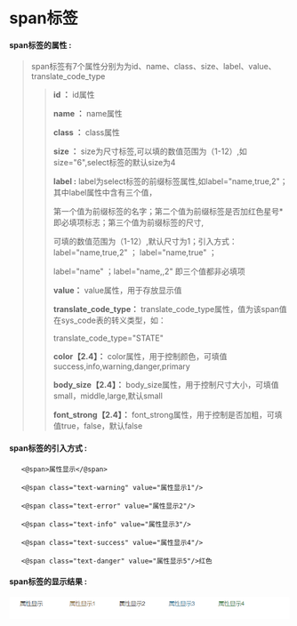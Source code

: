 # span**标签**

#### span**标签的属性 :**

> span标签有7个属性分别为为id、name、class、size、label、value、translate\_code\_type
>
> > **id ：** id属性
> >
> > **name ：** name属性
> >
> > **class ：** class属性
> >
> > **size ：** size为尺寸标签,可以填的数值范围为（1-12）,如size="6",select标签的默认size为4
> >
> > **label :** label为select标签的前缀标签属性,如label="name,true,2"；其中label属性中含有三个值，
> >
> > 第一个值为前缀标签的名字；第二个值为前缀标签是否加红色星号\*即必填项标志；第三个值为前缀标签的尺寸,
> >
> > 可填的数值范围为（1-12）,默认尺寸为1；引入方式：label="name,true,2" ； label="name,true" ；
> >
> > label="name" ；label="name,,2" 即三个值都非必填项
> >
> > **value：** value属性，用于存放显示值
> >
> > **translate\_code\_type：** translate\_code\_type属性，值为该span值在sys\_code表的转义类型，如：
> >
> > translate\_code\_type="STATE"
>>
> > **color【2.4】：** color属性，用于控制颜色，可填值success,info,warning,danger,primary
> >
> > **body_size【2.4】：** body_size属性，用于控制尺寸大小，可填值small，middle,large,默认small
> >
> > **font_strong【2.4】：** font_strong属性，用于控制是否加粗，可填值true，false，默认false
> >



#### span标签的引入方式 :

```
   <@span>属性显示</@span>

   <@span class="text-warning" value="属性显示1"/>

   <@span class="text-error" value="属性显示2"/>

   <@span class="text-info" value="属性显示3"/>

   <@span class="text-success" value="属性显示4"/>
   
   <@span class="text-danger" value="属性显示5"/>红色
```

#### span标签的显示结果 :

![](/assets/span.png)

